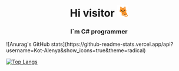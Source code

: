 <h1 align="center">Hi visitor
<img src="https://github.com/Kot-Alenya/Kot-Alenya/blob/main/Cat_Greeting.gif" height="32"/></h1> 
<h3 align="center">I`m C# programmer</h3>
![Anurag's GitHub stats](https://github-readme-stats.vercel.app/api?username=Kot-Alenya&show_icons=true&theme=radical)

[![Top Langs](https://github-readme-stats.vercel.app/api/top-langs/?username=Kot-Alenya=compact)](https://github.com/anuraghazra/github-readme-stats)
